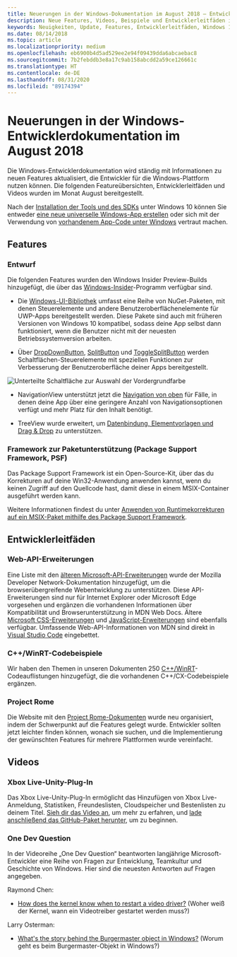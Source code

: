 ```yaml
---
title: Neuerungen in der Windows-Dokumentation im August 2018 – Entwicklung von UWP-Apps
description: Neue Features, Videos, Beispiele und Entwicklerleitfäden in der Entwicklerdokumentation für Windows 10 im August 2018
keywords: Neuigkeiten, Update, Features, Entwicklerleitfäden, Windows 10, August
ms.date: 08/14/2018
ms.topic: article
ms.localizationpriority: medium
ms.openlocfilehash: eb6900b4d5ad529ee2e94f09439dda6abcaebac8
ms.sourcegitcommit: 7b2febddb3e8a17c9ab158abcdd2a59ce126661c
ms.translationtype: HT
ms.contentlocale: de-DE
ms.lasthandoff: 08/31/2020
ms.locfileid: "89174394"
---
```

# <a name="whats-new-in-the-windows-developer-docs-in-august-2018"></a>Neuerungen in der Windows-Entwicklerdokumentation im August 2018

Die Windows-Entwicklerdokumentation wird ständig mit Informationen zu neuen Features aktualisiert, die Entwickler für die Windows-Plattform nutzen können. Die folgenden Featureübersichten, Entwicklerleitfäden und Videos wurden im Monat August bereitgestellt.

Nach der [Installation der Tools und des SDKs](https://developer.microsoft.com/windows/downloads#_blank) unter Windows 10 können Sie entweder [eine neue universelle Windows-App erstellen](../get-started/create-uwp-apps.md) oder sich mit der Verwendung von [vorhandenem App-Code unter Windows](../porting/index.md) vertraut machen.

## <a name="features"></a>Features

### <a name="design"></a>Entwurf

Die folgenden Features wurden den Windows Insider Preview-Builds hinzugefügt, die über das [Windows-Insider](https://insider.windows.com/)-Programm verfügbar sind.

* Die [Windows-UI-Bibliothek](/uwp/toolkits/winui/) umfasst eine Reihe von NuGet-Paketen, mit denen Steuerelemente und andere Benutzeroberflächenelemente für UWP-Apps bereitgestellt werden. Diese Pakete sind auch mit früheren Versionen von Windows 10 kompatibel, sodass deine App selbst dann funktioniert, wenn die Benutzer nicht mit der neuesten Betriebssystemversion arbeiten.

* Über [DropDownButton](../design/controls-and-patterns/buttons.md#create-a-drop-down-button), [SplitButton](../design/controls-and-patterns/buttons.md#create-a-split-button) und [ToggleSplitButton](../design/controls-and-patterns/buttons.md#create-a-toggle-split-button) werden Schaltflächen-Steuerelemente mit speziellen Funktionen zur Verbesserung der Benutzeroberfläche deiner Apps bereitgestellt.

![Unterteilte Schaltfläche zur Auswahl der Vordergrundfarbe](../design/controls-and-patterns/images/split-button-rtb.png)

* NavigationView unterstützt jetzt die [Navigation von oben](../design/controls-and-patterns/navigationview.md) für Fälle, in denen deine App über eine geringere Anzahl von Navigationsoptionen verfügt und mehr Platz für den Inhalt benötigt.

* TreeView wurde erweitert, um [Datenbindung, Elementvorlagen und Drag & Drop](../design/controls-and-patterns/tree-view.md) zu unterstützen.

### <a name="package-support-framework"></a>Framework zur Paketunterstützung (Package Support Framework, PSF)

Das Package Support Framework ist ein Open-Source-Kit, über das du Korrekturen auf deine Win32-Anwendung anwenden kannst, wenn du keinen Zugriff auf den Quellcode hast, damit diese in einem MSIX-Container ausgeführt werden kann.

Weitere Informationen findest du unter [Anwenden von Runtimekorrekturen auf ein MSIX-Paket mithilfe des Package Support Framework](/windows/msix/psf/package-support-framework).

## <a name="developer-guidance"></a>Entwicklerleitfäden

### <a name="web-api-extensions"></a>Web-API-Erweiterungen

Eine Liste mit den [älteren Microsoft-API-Erweiterungen](https://developer.mozilla.org/docs/Web/API/Microsoft_API_extensions) wurde der Mozilla Developer Network-Dokumentation hinzugefügt, um die browserübergreifende Webentwicklung zu unterstützen. Diese API-Erweiterungen sind nur für Internet Explorer oder Microsoft Edge vorgesehen und ergänzen die vorhandenen Informationen über Kompatibilität und Browserunterstützung in MDN Web Docs. Ältere [Microsoft CSS-Erweiterungen](https://developer.mozilla.org/docs/Web/CSS/Microsoft_Extensions) und [JavaScript-Erweiterungen](https://developer.mozilla.org/docs/Web/JavaScript/Microsoft_JavaScript_extensions) sind ebenfalls verfügbar. Umfassende Web-API-Informationen von MDN sind direkt in [Visual Studio Code](https://code.visualstudio.com/updates/v1_25#_new-css-pseudo-selectors-and-pseudo-elements-from-mdn) eingebettet.

### <a name="cwinrt-code-examples"></a>C++/WinRT-Codebeispiele

Wir haben den Themen in unseren Dokumenten 250 [C++/WinRT](../cpp-and-winrt-apis/index.md)-Codeauflistungen hinzugefügt, die die vorhandenen C++/CX-Codebeispiele ergänzen.

### <a name="project-rome"></a>Project Rome

Die Website mit den [Project Rome-Dokumenten](/windows/project-rome/) wurde neu organisiert, indem der Schwerpunkt auf die Features gelegt wurde. Entwickler sollten jetzt leichter finden können, wonach sie suchen, und die Implementierung der gewünschten Features für mehrere Plattformen wurde vereinfacht.

## <a name="videos"></a>Videos

### <a name="xbox-live-unity-plugin"></a>Xbox Live-Unity-Plug-In

Das Xbox Live-Unity-Plug-In ermöglicht das Hinzufügen von Xbox Live-Anmeldung, Statistiken, Freundeslisten, Cloudspeicher und Bestenlisten zu deinem Titel. [Sieh dir das Video an](https://youtu.be/fVQZ-YgwNpY), um mehr zu erfahren, und [lade anschließend das GitHub-Paket herunter](https://aka.ms/UnityPlugin), um zu beginnen.

### <a name="one-dev-question"></a>One Dev Question

In der Videoreihe „One Dev Question“ beantworten langjährige Microsoft-Entwickler eine Reihe von Fragen zur Entwicklung, Teamkultur und Geschichte von Windows. Hier sind die neuesten Antworten auf Fragen angegeben.

Raymond Chen:

* [How does the kernel know when to restart a video driver?](https://youtu.be/3SNAdyO1l5c) (Woher weiß der Kernel, wann ein Videotreiber gestartet werden muss?)

Larry Osterman:

* [What's the story behind the Burgermaster object in Windows?](https://youtu.be/0TDSbyAIvX0) (Worum geht es beim Burgermaster-Objekt in Windows?)